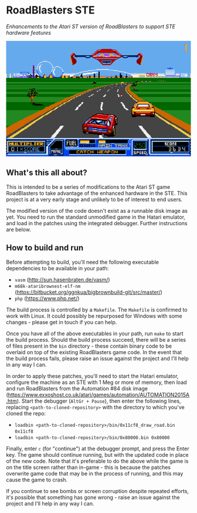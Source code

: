 # RoadBlasters STE

_Enhancements to the Atari ST version of RoadBlasters to support STE hardware features_

![Screenshot of current progress](https://github.com/jonathanopalise/roadblasters-ste/blob/master/screenshot.png)

## What's this all about?

This is intended to be a series of modifications to the Atari ST game RoadBlasters to take advantage of the enhanced
hardware in the STE. This project is at a very early stage and unlikely to be of interest to end users.

The modified version of the code doesn't exist as a runnable disk image as yet. You need to run the standard
unmodified game in the Hatari emulator, and load in the patches using the integrated debugger. Further instructions
are below. 

## How to build and run

Before attempting to build, you'll need the following executable dependencies to be available in your path:

- `vasm` (http://sun.hasenbraten.de/vasm/)
- `m68k-ataribrownest-elf-nm` (https://bitbucket.org/ggnkua/bigbrownbuild-git/src/master/)
- `php` (https://www.php.net/)

The build process is controlled by a `Makefile`. The `Makefile` is confirmed to work with Linux. It could possibly be
repurposed for Windows with some changes - please get in touch if you can help.

Once you have all of the above executables in your path, run `make` to start the build process. Should the build process
succeed, there will be a series of files present in the `bin` directory - these contain binary code to be overlaid on
top of the existing RoadBlasters game code. In the event that the build process fails, please raise an issue against the
project and I'll help in any way I can.

In order to apply these patches, you'll need to start the Hatari emulator, configure the machine as an STE with 1 Meg or
more of memory, then load and run RoadBlasters from the Automation #84 disk image
(https://www.exxoshost.co.uk/atari/games/automation/AUTOMATION2015A.htm). Start the debugger (`AltGr + Pause`), then
enter the following lines, replacing `<path-to-cloned-repository>` with the directory to which you've cloned the repo:

- `loadbin <path-to-cloned-repository>/bin/0x11cf8_draw_road.bin 0x11cf8`
- `loadbin <path-to-cloned-repository>/bin/0x80000.bin 0x80000`

Finally, enter `c` (for "continue") at the debugger prompt, and press the Enter key. The game should continue running,
but with the updated code in place of the new code. Note that it's preferable to do the above while the game is on
the title screen rather than in-game - this is because the patches overwrite game code that may be in the process of
running, and this may cause the game to crash.

If you continue to see bombs or screen corruption despite repeated efforts, it's possible that something has gone
wrong - raise an issue against the project and I'll help in any way I can.
